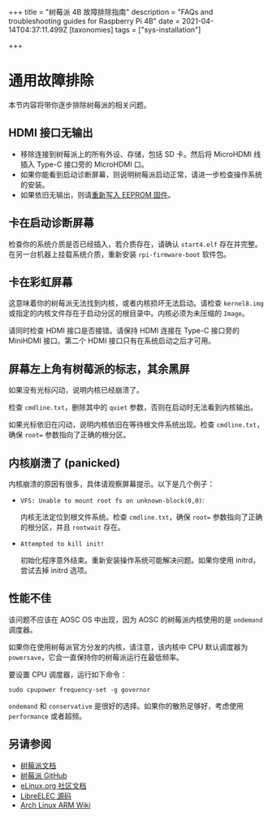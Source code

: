+++
title = "树莓派 4B 故障排除指南"
description = "FAQs and troubleshooting guides for Raspberry Pi 4B"
date = 2021-04-14T04:37:11.499Z
[taxonomies]
tags = ["sys-installation"]

+++

# 通用故障排除

本节内容将带你逐步排除树莓派的相关问题。

## HDMI 接口无输出

- 移除连接到树莓派上的所有外设、存储，包括 SD 卡。然后将 MicroHDMI 线插入 Type-C 接口旁的 MicroHDMI 口。
- 如果你能看到启动诊断屏幕，则说明树莓派启动正常，请进一步检查操作系统的安装。
- 如果依旧无输出，则请[重新写入 EEPROM 固件](https://www.raspberrypi.org/documentation/hardware/raspberrypi/booteeprom.md)。

## 卡在启动诊断屏幕

检查你的系统介质是否已经插入，若介质存在，请确认 `start4.elf` 存在并完整。在另一台机器上挂载系统介质，重新安装 `rpi-firmware-boot` 软件包。

## 卡在彩虹屏幕

这意味着你的树莓派无法找到内核，或者内核损坏无法启动。请检查 `kernel8.img` 或指定的内核文件存在于启动分区的根目录中。内核必须为未压缩的 `Image`。

请同时检查 HDMI 接口是否接错。请保持 HDMI 连接在 Type-C 接口旁的 MiniHDMI 接口。第二个 HDMI 接口只有在系统启动之后才可用。

## 屏幕左上角有树莓派的标志，其余黑屏

如果没有光标闪动，说明内核已经崩溃了。

检查 `cmdline.txt`，删除其中的 `quiet` 参数，否则在启动时无法看到内核输出。

如果光标依旧在闪动，说明内核依旧在等待根文件系统出现。检查 `cmdline.txt`，确保 `root=` 参数指向了正确的根分区。

## 内核崩溃了 (panicked)

内核崩溃的原因有很多，具体请观察屏幕提示。以下是几个例子：

- `VFS: Unable to mount root fs on unknown-block(0,0)`:
  
  内核无法定位到根文件系统。检查 `cmdline.txt`，确保 `root=` 参数指向了正确的根分区，并且 `rootwait` 存在。

- `Attempted to kill init!`
  
  初始化程序意外结束。重新安装操作系统可能解决问题。如果你使用 initrd，尝试去掉 initrd 选项。

## 性能不佳

该问题不应该在 AOSC OS 中出现，因为 AOSC 的树莓派内核使用的是 `ondemand` 调度器。

如果你在使用树莓派官方分发的内核，请注意，该内核中 CPU 默认调度器为 `powersave`，它会一直保持你的树莓派运行在最低频率。

要设置 CPU 调度器，运行如下命令：

```
sudo cpupower frequency-set -g governor
```

`ondemand` 和 `conservative` 是很好的选择。如果你的散热足够好，考虑使用 `performance` 或者超频。

另请参阅
------

- [树莓派文档](https://www.raspberrypi.org/documentation/)
- [树莓派 GitHub](https://github.com/raspberrypi/)
- [eLinux.org 社区文档](https://elinux.org/RPi_Hub)
- [LibreELEC 源码](https://github.com/LibreELEC/LibreELEC.tv)
- [Arch Linux ARM Wiki](https://archlinuxarm.org/wiki/Raspberry_Pi)
